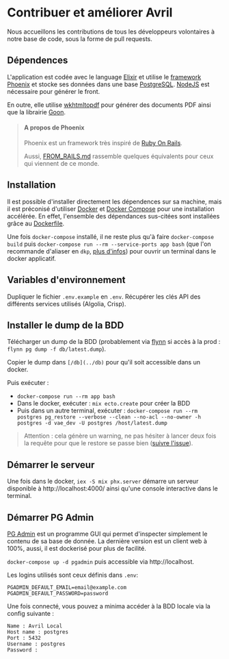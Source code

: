 # Contribuer et améliorer Avril

Nous accueillons les contributions de tous les développeurs volontaires à notre base de code, sous la forme de pull requests.

## Dépendences

L'application est codée avec le language [Elixir](https://elixir-lang.org/) et utilise le [framework Phoenix](https://phoenixframework.org/) et stocke ses données dans une base [PostgreSQL](https://www.postgresql.org/). [NodeJS](https://nodejs.org) est nécessaire pour générer le front.

En outre, elle utilise [wkhtmltopdf](https://wkhtmltopdf.org/) pour générer des documents PDF ainsi que la librairie [Goon](https://github.com/alco/goon).

> #### A propos de Phoenix
>
> Phoenix est un framework très inspiré de [Ruby On Rails](https://rubyonrails.org/).
>
> Aussi, [FROM_RAILS.md](FROM_RAILS.md) rassemble quelques équivalents pour ceux qui viennent de ce monde.

## Installation

Il est possible d'installer directement les dépendences sur sa machine, mais il est préconisé d'utiliser [Docker](https://www.docker.com/) et [Docker Compose](https://docs.docker.com/compose/) pour une installation accélérée. En effet, l'ensemble des dépendances sus-citées sont installées grâce au [Dockerfile](/Dockerfile).

Une fois `docker-compose` installé, il ne reste plus qu'à faire `docker-compose build` puis `docker-compose run --rm --service-ports app bash` (que l'on recommande d'aliaser en `dkp`, [plus d'infos](https://augustin-riedinger.fr/en/resources/using-docker-as-a-development-environment-part-1/)) pour ouvrir un terminal dans le docker applicatif.

## Variables d'environnement

Dupliquer le fichier `.env.example` en `.env`. Récupérer les clés API des différents services utilisés (Algolia, Crisp).

## Installer le dump de la BDD

Télécharger un dump de la BDD (probablement via [flynn](https://flynn.io/) si accès à la prod : `flynn pg dump -f db/latest.dump`).

Copier le dump dans `[/db](../db)` pour qu'il soit accessible dans un docker.

Puis exécuter :

- `docker-compose run --rm app bash`
- Dans le docker, exécuter : `mix ecto.create` pour créer la BDD
- Puis dans un autre terminal, exécuter : `docker-compose run --rm postgres pg_restore --verbose --clean --no-acl --no-owner -h postgres -d vae_dev -U postgres /host/latest.dump`

> Attention : cela génère un warning, ne pas hésiter à lancer deux fois la requête pour que le restore se passe bien ([suivre l'issue](https://github.com/flynn/flynn/issues/4525)).

## Démarrer le serveur

Une fois dans le docker, `iex -S mix phx.server` démarre un serveur disponible à http://localhost:4000/ ainsi qu'une console interactive dans le terminal.

## Démarrer PG Admin

[PG Admin](https://www.pgadmin.org/) est un programme GUI qui permet d'inspecter simplement le contenu de sa base de donnée. La dernière version est un client web à 100%, aussi, il est dockerisé pour plus de facilité.

`docker-compose up -d pgadmin` puis accessible via http://localhost.

Les logins utilisés sont ceux définis dans `.env`:

```
PGADMIN_DEFAULT_EMAIL=email@example.com
PGADMIN_DEFAULT_PASSWORD=password
```

Une fois connecté, vous pouvez a minima accéder à la BDD locale via la config suivante :

```
Name : Avril Local
Host name : postgres
Port : 5432
Username : postgres
Password :
```

